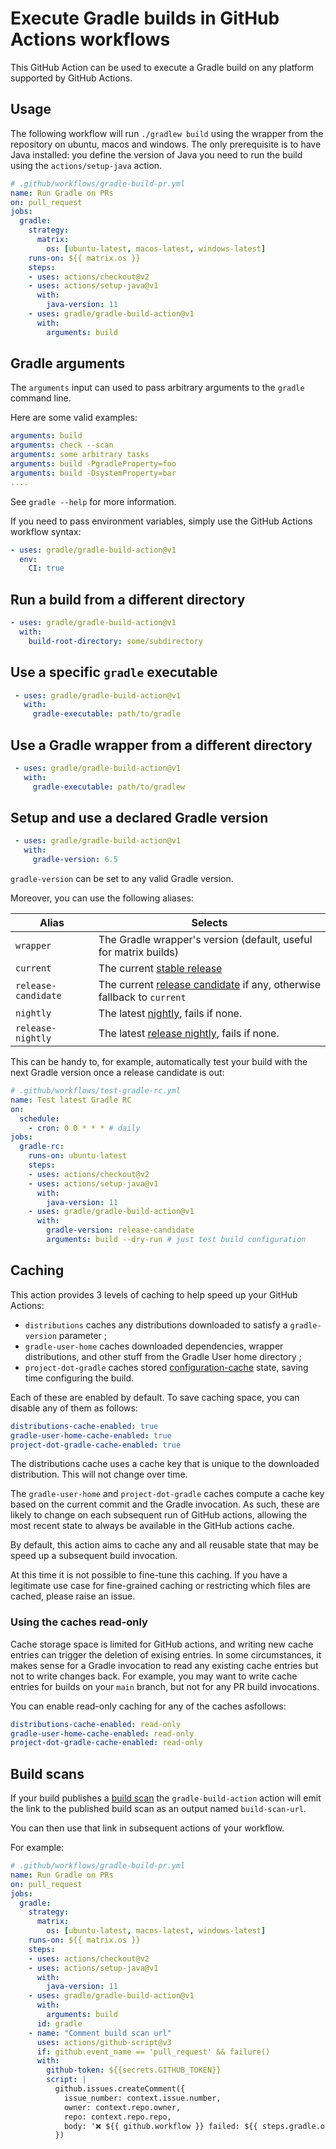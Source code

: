 # Execute Gradle builds in GitHub Actions workflows

This GitHub Action can be used to execute a Gradle build on any platform supported by GitHub Actions.

## Usage

The following workflow will run `./gradlew build` using the wrapper from the repository on ubuntu, macos and windows. The only prerequisite is to have Java installed: you define the version of Java you need to run the build using the `actions/setup-java` action.

```yaml
# .github/workflows/gradle-build-pr.yml
name: Run Gradle on PRs
on: pull_request
jobs:
  gradle:
    strategy:
      matrix:
        os: [ubuntu-latest, macos-latest, windows-latest]
    runs-on: ${{ matrix.os }}
    steps:
    - uses: actions/checkout@v2
    - uses: actions/setup-java@v1
      with:
        java-version: 11
    - uses: gradle/gradle-build-action@v1
      with:
        arguments: build
```

## Gradle arguments

The `arguments` input can used to pass arbitrary arguments to the `gradle` command line.

Here are some valid examples:
```yaml
arguments: build
arguments: check --scan
arguments: some arbitrary tasks
arguments: build -PgradleProperty=foo
arguments: build -DsystemProperty=bar
....
```

See `gradle --help` for more information.

If you need to pass environment variables, simply use the GitHub Actions workflow syntax:

```yaml
- uses: gradle/gradle-build-action@v1
  env:
    CI: true
```

## Run a build from a different directory

```yaml
- uses: gradle/gradle-build-action@v1
  with:
    build-root-directory: some/subdirectory
```

## Use a specific `gradle` executable

```yaml
 - uses: gradle/gradle-build-action@v1
   with:
     gradle-executable: path/to/gradle
```

## Use a Gradle wrapper from a different directory
 
```yaml
 - uses: gradle/gradle-build-action@v1
   with:
     gradle-executable: path/to/gradlew
 ```

## Setup and use a declared Gradle version

```yaml
 - uses: gradle/gradle-build-action@v1
   with:
     gradle-version: 6.5
```

`gradle-version` can be set to any valid Gradle version.

Moreover, you can use the following aliases:

| Alias | Selects |
| --- |---|
| `wrapper`           | The Gradle wrapper's version (default, useful for matrix builds) |
| `current`           | The current [stable release](https://gradle.org/install/) |
| `release-candidate` | The current [release candidate](https://gradle.org/release-candidate/) if any, otherwise fallback to `current` |
| `nightly`           | The latest [nightly](https://gradle.org/nightly/), fails if none. |
| `release-nightly`   | The latest [release nightly](https://gradle.org/release-nightly/), fails if none.      |

This can be handy to, for example, automatically test your build with the next Gradle version once a release candidate is out:

```yaml
# .github/workflows/test-gradle-rc.yml
name: Test latest Gradle RC
on:
  schedule:
    - cron: 0 0 * * * # daily
jobs:
  gradle-rc:
    runs-on: ubuntu-latest
    steps:
    - uses: actions/checkout@v2
    - uses: actions/setup-java@v1
      with:
        java-version: 11
    - uses: gradle/gradle-build-action@v1
      with:
        gradle-version: release-candidate
        arguments: build --dry-run # just test build configuration
```

## Caching

This action provides 3 levels of caching to help speed up your GitHub Actions:

- `distributions` caches any distributions downloaded to satisfy a `gradle-version` parameter ;
- `gradle-user-home` caches downloaded dependencies, wrapper distributions, and other stuff from the Gradle User home directory ;
- `project-dot-gradle` caches stored [configuration-cache](https://docs.gradle.org/nightly/userguide/configuration_cache.html) state, saving time configuring the build.

Each of these are enabled by default. To save caching space, you can disable any of them as follows:

```yaml
distributions-cache-enabled: true
gradle-user-home-cache-enabled: true
project-dot-gradle-cache-enabled: true
```

The distributions cache uses a cache key that is unique to the downloaded distribution. This will not change over time.

The `gradle-user-home` and `project-dot-gradle` caches compute a cache key based on the current commit and the Gradle invocation.
As such, these are likely to change on each subsequent run of GitHub actions, allowing the most recent state to always be available in the GitHub actions cache.

By default, this action aims to cache any and all reusable state that may be speed up a subsequent build invocation. 

At this time it is not possible to fine-tune this caching. If you have a legitimate use case for fine-grained caching or restricting which files are cached, please raise an issue.

### Using the caches read-only

Cache storage space is limited for GitHub actions, and writing new cache entries can trigger the deletion of exising entries.
In some circumstances, it makes sense for a Gradle invocation to read any existing cache entries but not to write changes back.
For example, you may want to write cache entries for builds on your `main` branch, but not for any PR build invocations.

You can enable read-only caching for any of the caches asfollows:

```yaml
distributions-cache-enabled: read-only
gradle-user-home-cache-enabled: read-only
project-dot-gradle-cache-enabled: read-only
```

## Build scans

If your build publishes a [build scan](https://gradle.com/build-scans/) the `gradle-build-action` action will emit the link to the published build scan as an output named `build-scan-url`.

You can then use that link in subsequent actions of your workflow.

For example:

```yaml
# .github/workflows/gradle-build-pr.yml
name: Run Gradle on PRs
on: pull_request
jobs:
  gradle:
    strategy:
      matrix:
        os: [ubuntu-latest, macos-latest, windows-latest]
    runs-on: ${{ matrix.os }}
    steps:
    - uses: actions/checkout@v2
    - uses: actions/setup-java@v1
      with:
        java-version: 11
    - uses: gradle/gradle-build-action@v1
      with:
        arguments: build
      id: gradle
    - name: "Comment build scan url"
      uses: actions/github-script@v3
      if: github.event_name == 'pull_request' && failure()
      with:
        github-token: ${{secrets.GITHUB_TOKEN}}
        script: |
          github.issues.createComment({
            issue_number: context.issue.number,
            owner: context.repo.owner,
            repo: context.repo.repo,
            body: '❌ ${{ github.workflow }} failed: ${{ steps.gradle.outputs.build-scan-url }}'
          })
```
